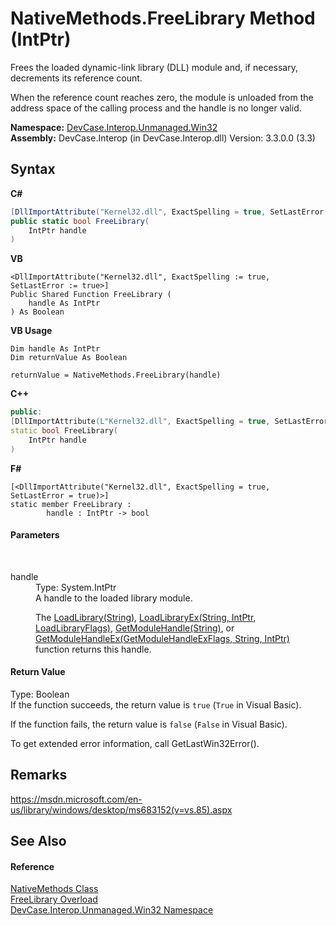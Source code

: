 # NativeMethods.FreeLibrary Method (IntPtr)
 

Frees the loaded dynamic-link library (DLL) module and, if necessary, decrements its reference count. 

 When the reference count reaches zero, the module is unloaded from the address space of the calling process and the handle is no longer valid.

**Namespace:**&nbsp;<a href="N_DevCase_Interop_Unmanaged_Win32">DevCase.Interop.Unmanaged.Win32</a><br />**Assembly:**&nbsp;DevCase.Interop (in DevCase.Interop.dll) Version: 3.3.0.0 (3.3)

## Syntax

**C#**<br />
``` C#
[DllImportAttribute("Kernel32.dll", ExactSpelling = true, SetLastError = true)]
public static bool FreeLibrary(
	IntPtr handle
)
```

**VB**<br />
``` VB
<DllImportAttribute("Kernel32.dll", ExactSpelling := true, SetLastError := true>]
Public Shared Function FreeLibrary ( 
	handle As IntPtr
) As Boolean
```

**VB Usage**<br />
``` VB Usage
Dim handle As IntPtr
Dim returnValue As Boolean

returnValue = NativeMethods.FreeLibrary(handle)
```

**C++**<br />
``` C++
public:
[DllImportAttribute(L"Kernel32.dll", ExactSpelling = true, SetLastError = true)]
static bool FreeLibrary(
	IntPtr handle
)
```

**F#**<br />
``` F#
[<DllImportAttribute("Kernel32.dll", ExactSpelling = true, SetLastError = true)>]
static member FreeLibrary : 
        handle : IntPtr -> bool 

```


#### Parameters
&nbsp;<dl><dt>handle</dt><dd>Type: System.IntPtr<br />A handle to the loaded library module. 

 The <a href="M_DevCase_Interop_Unmanaged_Win32_NativeMethods_LoadLibrary">LoadLibrary(String)</a>, <a href="M_DevCase_Interop_Unmanaged_Win32_NativeMethods_LoadLibraryEx">LoadLibraryEx(String, IntPtr, LoadLibraryFlags)</a>, <a href="M_DevCase_Interop_Unmanaged_Win32_NativeMethods_GetModuleHandle">GetModuleHandle(String)</a>, or <a href="M_DevCase_Interop_Unmanaged_Win32_NativeMethods_GetModuleHandleEx">GetModuleHandleEx(GetModuleHandleExFlags, String, IntPtr)</a> function returns this handle.</dd></dl>

#### Return Value
Type: Boolean<br />If the function succeeds, the return value is `true` (`True` in Visual Basic). 

 If the function fails, the return value is `false` (`False` in Visual Basic). 

 To get extended error information, call GetLastWin32Error().

## Remarks
<a href="https://msdn.microsoft.com/en-us/library/windows/desktop/ms683152(v=vs.85).aspx" target="_blank">https://msdn.microsoft.com/en-us/library/windows/desktop/ms683152(v=vs.85).aspx</a>

## See Also


#### Reference
<a href="T_DevCase_Interop_Unmanaged_Win32_NativeMethods">NativeMethods Class</a><br /><a href="Overload_DevCase_Interop_Unmanaged_Win32_NativeMethods_FreeLibrary">FreeLibrary Overload</a><br /><a href="N_DevCase_Interop_Unmanaged_Win32">DevCase.Interop.Unmanaged.Win32 Namespace</a><br />